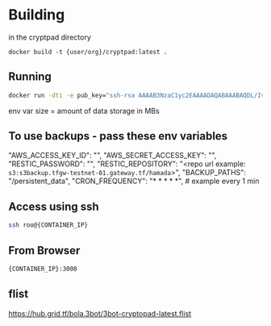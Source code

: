 # Building

in the cryptpad directory

`docker build -t {user/org}/cryptpad:latest .`

## Running

```bash
docker run -dti -e pub_key="ssh-rsa AAAAB3NzaC1yc2EAAAADAQABAAABAQDL/IvQhp..." -e size=1000 -p 3000:3000 {user/org}/cryptpad:latest --entrypoint="/start.sh"
```

env var size = amount of data storage in MBs

## To use backups - pass these env variables

"AWS_ACCESS_KEY_ID": "<s3 access key>",
"AWS_SECRET_ACCESS_KEY": "<s3 secret>",
"RESTIC_PASSWORD": "<backup password>",
"RESTIC_REPOSITORY": "<repo url example: `s3:s3backup.tfgw-testnet-01.gateway.tf/hamada`>",
"BACKUP_PATHS": "/persistent_data",
"CRON_FREQUENCY": "* * * * *",  # example every 1 min


## Access using ssh
```bash
ssh roo@{CONTAINER_IP}
```

## From Browser

```bash
{CONTAINER_IP}:3000
```
## flist
https://hub.grid.tf/bola.3bot/3bot-cryptopad-latest.flist
